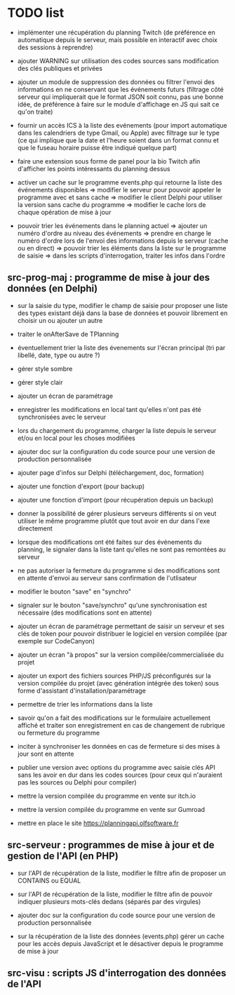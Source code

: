 # TODO list

* implémenter une récupération du planning Twitch (de préférence en automatique depuis le serveur, mais possible en interactif avec choix des sessions à reprendre)

* ajouter WARNING sur utilisation des codes sources sans modification des clés publiques et privées

* ajouter un module de suppression des données ou filtrer l'envoi des informations en ne conservant que les événements futurs (filtrage côté serveur qui impliquerait que le format JSON soit connu, pas une bonne idée, de préférence à faire sur le module d'affichage en JS qui sait ce qu'on traite)

* fournir un accès ICS à la liste des evénements (pour import automatique dans les calendriers de type Gmail, ou Apple) avec filtrage sur le type (ce qui implique que la date et l'heure soient dans un format connu et que le fuseau horaire puisse être indiqué quelque part)

* faire une extension sous forme de panel pour la bio Twitch afin d'afficher les points intéressants du planning dessus

* activer un cache sur le programme events.php qui retourne la liste des événements disponibles
=> modifier le serveur pour pouvoir appeler le programme avec et sans cache
=> modifier le client Delphi pour utiliser la version sans cache du programme
=> modifier le cache lors de chaque opération de mise à jour

* pouvoir trier les événements dans le planning actuel
=> ajouter un numéro d'ordre au niveau des événements
=> prendre en charge le numéro d'ordre lors de l'envoi des informations depuis le serveur (cache ou en direct)
=> pouvoir trier les éléments dans la liste sur le programme de saisie
=> dans les scripts d'interrogation, traiter les infos dans l'ordre


## src-prog-maj : programme de mise à jour des données (en Delphi)

* sur la saisie du type, modifier le champ de saisie pour proposer une liste des types existant déjà dans la base de données et pouvoir librement en choisir un ou ajouter un autre
* traiter le onAfterSave de TPlanning
* éventuellement trier la liste des évenements sur l'écran principal (tri par libellé, date, type ou autre ?)
* gérer style sombre
* gérer style clair
* ajouter un écran de paramétrage
* enregistrer les modifications en local tant qu'elles n'ont pas été synchronisées avec le serveur
* lors du chargement du programme, charger la liste depuis le serveur et/ou en local pour les choses modifiées

* ajouter doc sur la configuration du code source pour une version de production personnalisée
* ajouter page d'infos sur Delphi (téléchargement, doc, formation)

* ajouter une fonction d'export (pour backup)
* ajouter une fonction d'import (pour récupération depuis un backup)

* donner la possibilité de gérer plusieurs serveurs différents si on veut utiliser le même programme plutôt que tout avoir en dur dans l'exe directement

* lorsque des modifications ont été faites sur des événements du planning, le signaler dans la liste tant qu'elles ne sont pas remontées au serveur

* ne pas autoriser la fermeture du programme si des modifications sont en attente d'envoi au serveur sans confirmation de l'utlisateur

* modifier le bouton "save" en "synchro"

* signaler sur le bouton "save/synchro" qu'une synchronisation est nécessaire (des modifications sont en attente)

* ajouter un écran de paramétrage permettant de saisir un serveur et ses clés de token pour pouvoir distribuer le logiciel en version compilée (par exemple sur CodeCanyon)

* ajouter un écran "à propos" sur la version compilée/commercialisée du projet

* ajouter un export des fichiers sources PHP/JS préconfigurés sur la version compilée du projet (avec génération intégrée des token) sous forme d'assistant d'installation/paramétrage

* permettre de trier les informations dans la liste

* savoir qu'on a fait des modifications sur le formulaire actuellement affiché et traiter son enregistrement en cas de changement de rubrique ou fermeture du programme

* inciter à synchroniser les données en cas de fermeture si des mises à jour sont en attente

* publier une version avec options du programme avec saisie clés API sans les avoir en dur dans les codes sources (pour ceux qui n'auraient pas les sources ou Delphi pour compiler)

* mettre la version compilée du programme en vente sur itch.io

* mettre la version compilée du programme en vente sur Gumroad

* mettre en place le site https://planningapi.olfsoftware.fr

## src-serveur : programmes de mise à jour et de gestion de l'API (en PHP)

* sur l'API de récupération de la liste, modifier le filtre afin de proposer un CONTAINS ou EQUAL
* sur l'API de récupération de la liste, modifier le filtre afin de pouvoir indiquer plusieurs mots-clés dedans (séparés par des virgules)

* ajouter doc sur la configuration du code source pour une version de production personnalisée

* sur la récupération de la liste des données (events.php) gérer un cache pour les accès depuis JavaScript et le désactiver depuis le programme de mise à jour

## src-visu : scripts JS d'interrogation des données de l'API
